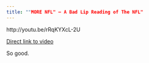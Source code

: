 ```yaml
---
title: ""MORE NFL" — A Bad Lip Reading of The NFL"
---
```

<p>http://youtu.be/rRqKYXcL-2U</p>
<p><a href="http://youtu.be/rRqKYXcL-2U">Direct link to video</a></p>
<p>So good.</p>
